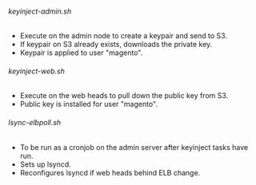 ###### keyinject-admin.sh
* Execute on the admin node to create a keypair and send to S3.
* If keypair on S3 already exists, downloads the private key.
* Keypair is applied to user "magento".

###### keyinject-web.sh
* Execute on the web heads to pull down the public key from S3.
* Public key is installed for user "magento".

###### lsync-elbpoll.sh
* To be run as a cronjob on the admin server after keyinject tasks have run.
* Sets up lsyncd.
* Reconfigures lsyncd if web heads behind ELB change.
